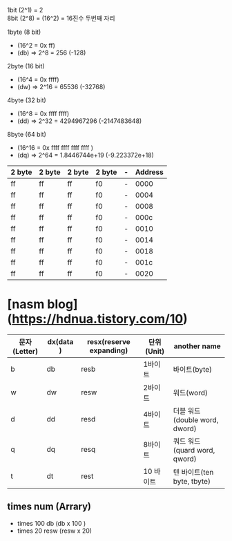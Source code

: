 1bit (2^1) = 2  
8bit (2^8) = (16^2) = 16진수 두번째 자리

1byte (8 bit)
- (16^2 = 0x ff)
- (db) => 2^8 = 256 (-128)  

2byte (16 bit)
- (16^4 = 0x ffff)
- (dw) => 2^16 = 65536 (-32768)  

4byte (32 bit)
- (16^8 = 0x ffff ffff)
- (dd) => 2^32 = 4294967296 (-2147483648)  

8byte (64 bit)
- (16^16 = 0x ffff ffff ffff ffff )
- (dq) => 2^64 = 1.8446744e+19 (-9.223372e+18)  

|2 byte|2 byte|2 byte|2 byte|-|Address|
|---|---|---|---|---|---|
|ff|ff|ff|f0|-|0000|
|ff|ff|ff|f0|-|0004|
|ff|ff|ff|f0|-|0008|
|ff|ff|ff|f0|-|000c|
|ff|ff|ff|f0|-|0010|
|ff|ff|ff|f0|-|0014|
|ff|ff|ff|f0|-|0018|
|ff|ff|ff|f0|-|001c|
|ff|ff|ff|f0|-|0020|


# [nasm blog] (https://hdnua.tistory.com/10)
| 문자(Letter) | dx(data )| resx(reserve expanding) | 단위(Unit) | another name |
|---|---|---|---|---|
| b | db | resb | 1바이트 | 바이트(byte) |
| w | dw | resw | 2바이트 | 워드(word) |
| d | dd | resd | 4바이트 | 더블 워드(double word, dword) |
| q | dq | resq | 8바이트 | 쿼드 워드(quard word, qword) |
| t | dt | rest | 10 바이트 | 텐 바이트(ten byte, tbyte) |
## times num (Arrary)
- times 100 db (db x 100 )
- times 20 resw  (resw x 20)


